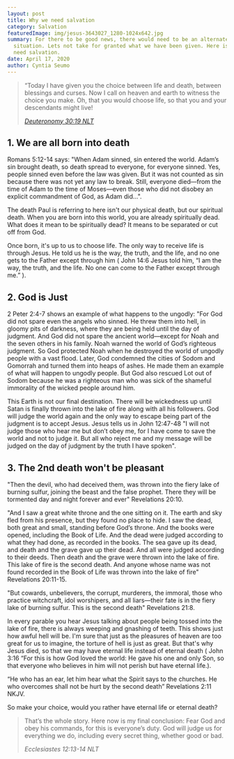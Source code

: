 ```yaml
---
layout: post
title: Why we need salvation
category: Salvation
featuredImage: img/jesus-3643027_1280-1024x642.jpg
summary: For there to be good news, there would need to be an alternate bad
  situation. Lets not take for granted what we have been given. Here is why we
  need salvation.
date: April 17, 2020
author: Cyntia Seumo
---
```

<blockquote>
<p>“Today I have given you the choice between life and death, between blessings and curses. Now I call on heaven and earth to witness the choice you make. Oh, that you would choose life, so that you and your descendants might live!</p>
<cite><a href="https://www.bible.com/bible/116/DEU.30.19.NLT">Deuteronomy 30:19 NLT</a></cite></blockquote>

<h2>1. We are all born into death</h2>
<p>Romans 5:12-14 says: "When Adam sinned, sin entered the world. Adam’s sin brought death, so death spread to everyone, for everyone sinned. Yes, people sinned even before the law was given. But it was not counted as sin because there was not yet any law to break. Still, everyone died—from the time of Adam to the time of Moses—even those who did not disobey an explicit commandment of God, as Adam did...". </p>
<p>The death Paul is referring to here isn't our physical death, but our spiritual death. When you are born into this world, you are already spiritually dead. What does it mean to be spiritually dead? It means to be separated or cut off from God. </p>
<p>Once born, it's up to us to choose life. The only way to receive life is through Jesus. He told us he is the way, the truth, and the life, and no one gets to the Father except through him ( <span class="tooltips">John 14:6 <span class="tooltip-text">Jesus told him, “I am the way, the truth, and the life. No one can come to the Father except through me.” </span></span>). </p>
<h2>2. God is Just</h2>
<p>2 Peter 2:4-7 shows an example of what happens to the ungodly: "For God did not spare even the angels who sinned. He threw them into hell, in gloomy pits of darkness, where they are being held until the day of judgment. And God did not spare the ancient world—except for Noah and the seven others in his family. Noah warned the world of God’s righteous judgment. So God protected Noah when he destroyed the world of ungodly people with a vast flood. Later, God condemned the cities of Sodom and Gomorrah and turned them into heaps of ashes. He made them an example of what will happen to ungodly people. But God also rescued Lot out of Sodom because he was a righteous man who was sick of the shameful immorality of the wicked people around him.</p>
<p>This Earth is not our final destination. There will be wickedness up until Satan is finally thrown into the lake of fire along with all his followers. God will judge the world again and the only way to escape being part of the judgment is to accept Jesus. Jesus tells us in John 12:47-48 "I will not judge those who hear me but don’t obey me, for I have come to save the world and not to judge it. But all who reject me and my message will be judged on the day of judgment by the truth I have spoken". </p>
<h2>3. The 2nd death won't be pleasant</h2>
<p>"Then the devil, who had deceived them, was thrown into the fiery lake of burning sulfur, joining the beast and the false prophet. There they will be tormented day and night forever and ever" Revelations 20:10.</p>
<p>"And I saw a great white throne and the one sitting on it. The earth and sky fled from his presence, but they found no place to hide. I saw the dead, both great and small, standing before God’s throne. And the books were opened, including the Book of Life. And the dead were judged according to what they had done, as recorded in the books. The sea gave up its dead, and death and the grave gave up their dead. And all were judged according to their deeds. Then death and the grave were thrown into the lake of fire. This lake of fire is the second death. And anyone whose name was not found recorded in the Book of Life was thrown into the lake of fire" Revelations 20:11-15.</p>
<p>"But cowards, unbelievers, the corrupt, murderers, the immoral, those who practice witchcraft, idol worshipers, and all liars—their fate is in the fiery lake of burning sulfur. This is the second death" Revelations 21:8.</p>
<p>In every parable you hear Jesus talking about people being tossed into the lake of fire, there is always weeping and gnashing of teeth. This shows just how awful hell will be. I'm sure that just as the pleasures of heaven are too great for us to imagine, the torture of hell is just as great. But that's why Jesus died, so that we may have eternal life instead of eternal death ( <span class="tooltips">John 3:16 <span class="tooltip-text">“For this is how God loved the world: He gave his one and only Son, so that everyone who believes in him will not perish but have eternal life.</span></span>). </p>
<p>“He who has an ear, let him hear what the Spirit says to the churches. He who overcomes shall not be hurt by the second death” Revelations 2:11 NKJV.</p>
<p>So make your choice, would you rather have eternal life or eternal death? </p>

<blockquote>
<p>That’s the whole story. Here now is my final conclusion: Fear God and obey his commands, for this is everyone’s duty. God will judge us for everything we do, including every secret thing, whether good or bad.</p>
<cite>Ecclesiastes 12:13-14 NLT</cite></blockquote>